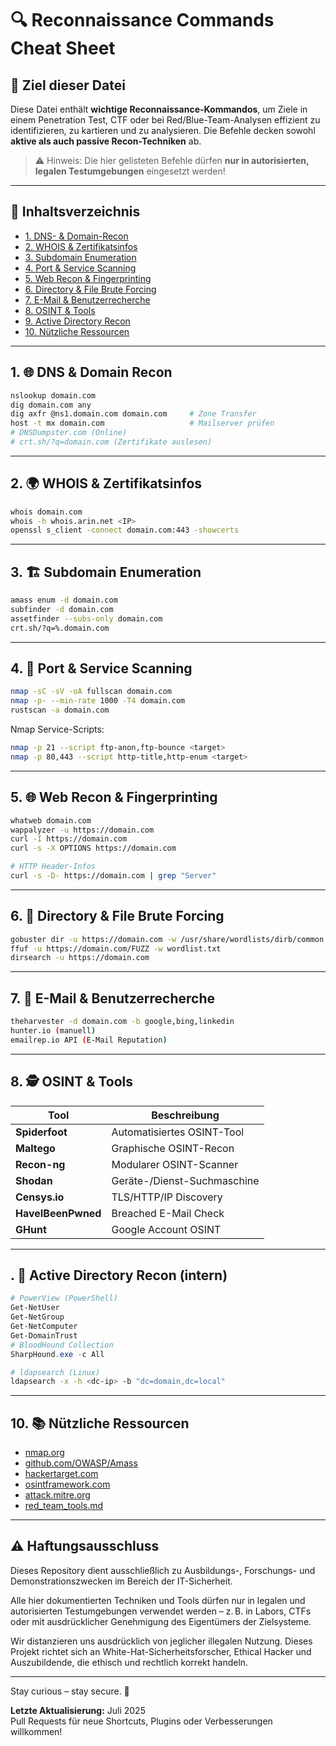 # 🔍 Reconnaissance Commands Cheat Sheet

## 📘 Ziel dieser Datei

Diese Datei enthält **wichtige Reconnaissance-Kommandos**, um Ziele in einem Penetration Test, CTF oder bei Red/Blue-Team-Analysen effizient zu identifizieren, zu kartieren und zu analysieren. Die Befehle decken sowohl **aktive als auch passive Recon-Techniken** ab.

> ⚠️ Hinweis: Die hier gelisteten Befehle dürfen **nur in autorisierten, legalen Testumgebungen** eingesetzt werden!

---

## 🧭 Inhaltsverzeichnis

- [1. DNS- & Domain-Recon](#1-dns--domain-recon)
- [2. WHOIS & Zertifikatsinfos](#2-whois--zertifikatsinfos)
- [3. Subdomain Enumeration](#3-subdomain-enumeration)
- [4. Port & Service Scanning](#4-port--service-scanning)
- [5. Web Recon & Fingerprinting](#5-web-recon--fingerprinting)
- [6. Directory & File Brute Forcing](#6-directory--file-brute-forcing)
- [7. E-Mail & Benutzerrecherche](#7-e-mail--benutzerrecherche)
- [8. OSINT & Tools](#8-osint--tools)
- [9. Active Directory Recon](#9-active-directory-recon)
- [10. Nützliche Ressourcen](#10-nützliche-ressourcen)

---

## 1. 🌐 DNS & Domain Recon

```bash
nslookup domain.com
dig domain.com any
dig axfr @ns1.domain.com domain.com     # Zone Transfer
host -t mx domain.com                   # Mailserver prüfen
# DNSDumpster.com (Online)
# crt.sh/?q=domain.com (Zertifikate auslesen)
```

---

## 2. 🌍 WHOIS & Zertifikatsinfos
```bash
whois domain.com
whois -h whois.arin.net <IP>
openssl s_client -connect domain.com:443 -showcerts
```

---

## 3. 🏗️ Subdomain Enumeration
```bash
amass enum -d domain.com
subfinder -d domain.com
assetfinder --subs-only domain.com
crt.sh/?q=%.domain.com
```

---

## 4. 🚪 Port & Service Scanning
```bash
nmap -sC -sV -oA fullscan domain.com
nmap -p- --min-rate 1000 -T4 domain.com
rustscan -a domain.com
```
Nmap Service-Scripts:
```bash
nmap -p 21 --script ftp-anon,ftp-bounce <target>
nmap -p 80,443 --script http-title,http-enum <target>
```

---

## 5. 🌐 Web Recon & Fingerprinting
```bash
whatweb domain.com
wappalyzer -u https://domain.com
curl -I https://domain.com
curl -s -X OPTIONS https://domain.com
```
```bash
# HTTP Header-Infos
curl -s -D- https://domain.com | grep "Server"
```

---

## 6. 📂 Directory & File Brute Forcing
```bash
gobuster dir -u https://domain.com -w /usr/share/wordlists/dirb/common.txt
ffuf -u https://domain.com/FUZZ -w wordlist.txt
dirsearch -u https://domain.com
```

---

## 7. 📧 E-Mail & Benutzerrecherche
```bash
theharvester -d domain.com -b google,bing,linkedin
hunter.io (manuell)
emailrep.io API (E-Mail Reputation)
```

---

## 8. 🕵️ OSINT & Tools

| Tool               | Beschreibung                |
| ------------------ | --------------------------- |
| **Spiderfoot**     | Automatisiertes OSINT-Tool  |
| **Maltego**        | Graphische OSINT-Recon      |
| **Recon-ng**       | Modularer OSINT-Scanner     |
| **Shodan**         | Geräte-/Dienst-Suchmaschine |
| **Censys.io**      | TLS/HTTP/IP Discovery       |
| **HaveIBeenPwned** | Breached E-Mail Check       |
| **GHunt**          | Google Account OSINT        |


---

## . 🧠 Active Directory Recon (intern)
```powershell
# PowerView (PowerShell)
Get-NetUser
Get-NetGroup
Get-NetComputer
Get-DomainTrust
# BloodHound Collection
SharpHound.exe -c All
```
```bash
# ldapsearch (Linux)
ldapsearch -x -h <dc-ip> -b "dc=domain,dc=local"
```

---

## 10. 📚 Nützliche Ressourcen
- [nmap.org](https://nmap.org/)
- [github.com/OWASP/Amass](https://github.com/owasp-amass/amass)
- [hackertarget.com](https://hackertarget.com/)
- [osintframework.com](https://osintframework.com/)
- [attack.mitre.org](https://attack.mitre.org/)
- [red_team_tools.md](/05-red-teaming/red_team_tools.md)

--- 

## ⚠️ Haftungsausschluss

Dieses Repository dient ausschließlich zu Ausbildungs-, Forschungs- und Demonstrationszwecken im Bereich der IT-Sicherheit.

Alle hier dokumentierten Techniken und Tools dürfen nur in legalen und autorisierten Testumgebungen verwendet werden – z. B. in Labors, CTFs oder mit ausdrücklicher Genehmigung des Eigentümers der Zielsysteme.

Wir distanzieren uns ausdrücklich von jeglicher illegalen Nutzung.
Dieses Projekt richtet sich an White-Hat-Sicherheitsforscher, Ethical Hacker und Auszubildende, die ethisch und rechtlich korrekt handeln.

--- 

Stay curious – stay secure. 🔐

**Letzte Aktualisierung:** Juli 2025  
Pull Requests für neue Shortcuts, Plugins oder Verbesserungen willkommen!

